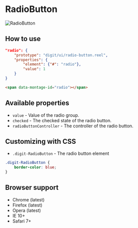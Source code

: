 # RadioButton

![RadioButton](screenshot.png)

## How to use

```json
"radio": {
    "prototype": "digit/ui/radio-button.reel",
    "properties": {
        "element": {"#": "radio"},
        "value": 1
    }
}
```

```html
<span data-montage-id="radio"></span>
```


## Available properties

* `value` - Value of the radio group.
* `checked` - The checked state of the radio button.
* `radioButtonController` - The controller of the radio button.

## Customizing with CSS

* `.digit-RadioButton` - The radio button element

```css
.digit-RadioButton {
    border-color: blue;
}
```



## Browser support

* Chrome (latest)
* Firefox (latest)
* Opera (latest)
* IE 10+
* Safari 7+
